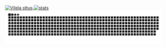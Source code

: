 <div>
  <a  href="https://github.com/gcvilela/gcvilela/main/README.md">
    <img  align="center" alt="Vilela sttus" src="https://github-readme-stats.vercel.app/api?username=gcvilela&show_icons=true&theme=dracula" />
    <img width="50%" align="center" alt="stats" src="https://github-readme-stats.vercel.app/api/top-langs/?username=gcvilela&layout=compact&langs_count=5&theme=dracula" />
  </a>
</div>

 <picture>
  <source media="(prefers-color-scheme: dark)" srcset="https://raw.githubusercontent.com/gcvilela/gcvilela/output/github-contribution-grid-snake-dark.svg">
  <source media="(prefers-color-scheme: light)" srcset="https://raw.githubusercontent.com/gcvilela/gcvilela/output/github-contribution-grid-snake-dark.svg">
  <img alt="github contribution grid snake animation" src="https://raw.githubusercontent.com/gcvilela/gcvilela/output/github-contribution-grid-snake-dark.svg">
</picture>
   
</div>
